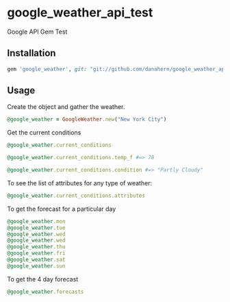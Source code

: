 # google_weather_api_test
Google API Gem Test


## Installation
```Ruby
gem 'google_weather', git: "git://github.com/danahern/google_weather_api_test"
```

## Usage
Create the object and gather the weather.

```Ruby
@google_weather = GoogleWeather.new("New York City")
```

Get the current conditions

```Ruby
@google_weather.current_conditions
```

```Ruby
@google_weather.current_conditions.temp_f #=> 78
```

```Ruby
@google_weather.current_conditions.condition #=> "Partly Cloudy"
```

To see the list of attributes for any type of weather:

```Ruby
@google_weather.current_conditions.attributes
```


To get the forecast for a particular day

```Ruby
@google_weather.mon
@google_weather.tue
@google_weather.wed
@google_weather.wed
@google_weather.thu
@google_weather.fri
@google_weather.sat
@google_weather.sun
```

To get the 4 day forecast 

```Ruby
@google_weather.forecasts
```
